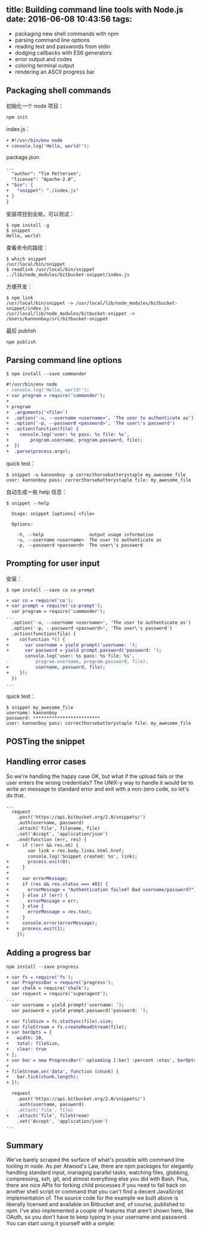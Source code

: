 title: Building command line tools with Node.js
date: 2016-06-08 10:43:56
tags:
---

- packaging new shell commands with npm
- parsing command line options
- reading text and passwords from stdin
- dodging callbacks with ES6 generators
- error output and codes
- coloring terminal output
- rendering an ASCII progress bar

## Packaging shell commands

初始化一个 node 项目：

`npm init`

index.js：

```diff
+ #!/usr/bin/env node
+ console.log('Hello, world!');
```

package.json

```diff
...
  "author": "Tim Pettersen",
  "license": "Apache-2.0",
+ "bin": {
+   "snippet": "./index.js"
+ }
}
```

安装项目到全局，可以测试：

```shell
$ npm install -g
$ snippet
Hello, world!
```

查看命令的路径：

```shell
$ which snippet
/usr/local/bin/snippet
$ readlink /usr/local/bin/snippet
../lib/node_modules/bitbucket-snippet/index.js
```


方便开发：

```shell
$ npm link
/usr/local/bin/snippet -> /usr/local/lib/node_modules/bitbucket-snippet/index.js
/usr/local/lib/node_modules/bitbucket-snippet -> /Users/kannonboy/src/bitbucket-snippet
```

最后 publish

```shell
npm publish
```

## Parsing command line options

```shell
$ npm install --save commander
```

```diff
#!/usr/bin/env node
- console.log('Hello, world!');
+ var program = require('commander');
+
+ program
+  .arguments('<file>')
+  .option('-u, --username <username>', 'The user to authenticate as')
+  .option('-p, --password <password>', 'The user\'s password')
+  .action(function(file) {
+    console.log('user: %s pass: %s file: %s',
+        program.username, program.password, file);
+  })
+  .parse(process.argv);
```

quick test：

```shell
$ snippet -u kannonboy -p correcthorsebatterystaple my_awesome_file
user: kannonboy pass: correcthorsebatterystaple file: my_awesome_file
```

自动生成一些 help 信息：

```shell
$ snippet --help

  Usage: snippet [options] <file>

  Options:

    -h, --help                 output usage information
    -u, --username <username>  The user to authenticate as
    -p, --password <password>  The user\'s password
```

## Prompting for user input

安装：

```shell
$ npm install --save co co-prompt
```

```diff
+ var co = require('co');
+ var prompt = require('co-prompt');
  var program = require('commander');
...
  .option('-u, --username <username>', 'The user to authenticate as')
  .option('-p, --password <password>', 'The user\'s password')
  .action(function(file) {
+    co(function *() {
+      var username = yield prompt('username: ');
+      var password = yield prompt.password('password: ');
       console.log('user: %s pass: %s file: %s',
-          program.username, program.password, file);
+          username, password, file);
+    });
  })
...
```

quick test：

```shell
$ snippet my_awesome_file
username: kannonboy
password: *************************
user: kannonboy pass: correcthorsebatterystaple file: my_awesome_file
```

## POSTing the snippet


## Handling error cases

So we're handling the happy case OK, but what if the upload fails or the user enters the wrong credentials? The UNIX-y way to handle it would be to write an message to standard error and exit with a non-zero code, so let's do that.

```diff
...
  request
    .post('https://api.bitbucket.org/2.0/snippets/')
    .auth(username, password)
    .attach('file', filename, file)
    .set('Accept', 'application/json')
    .end(function (err, res) {
+     if (!err && res.ok) {
        var link = res.body.links.html.href;
        console.log('Snippet created: %s', link);
+       process.exit(0);
+     }
+
+     var errorMessage;
+     if (res && res.status === 401) {
+       errorMessage = "Authentication failed! Bad username/password?";
+     } else if (err) {
+       errorMessage = err;
+     } else {
+       errorMessage = res.text;
+     }
+     console.error(errorMessage);
+     process.exit(1);
    });
```

## Adding a progress bar

```shell
npm install --save progress
```

```diff
+ var fs = require('fs');
+ var ProgressBar = require('progress');
  var chalk = require('chalk');
  var request = require('superagent');
...
  var username = yield prompt('username: ');
  var password = yield prompt.password('password: ');

+ var fileSize = fs.statSync(file).size;
+ var fileStream = fs.createReadStream(file);
+ var barOpts = {
+   width: 20,
+   total: fileSize,
+   clear: true
+ };
+ var bar = new ProgressBar(' uploading [:bar] :percent :etas', barOpts);
+
+ fileStream.on('data', function (chunk) {
+   bar.tick(chunk.length);
+ });

  request
    .post('https://api.bitbucket.org/2.0/snippets/')
    .auth(username, password)
-   .attach('file', file)
+   .attach('file', fileStream)
    .set('Accept', 'application/json')
...
```

## Summary

We've barely scraped the surface of what's possible with command line tooling in node. As per Atwood's Law, there are npm packages for elegantly handling standard input, managing parallel tasks, watching files, globbing, compressing, ssh, git, and almost everything else you did with Bash. Plus, there are nice APIs for forking child processes if you need to fall back on another shell script or command that you can't find a decent JavaScript implementation of.
The source code for the example we built above is liberally licensed and available on Bitbucket and, of course, published to npm. I've also implemented a couple of features that aren't shown here, like OAuth, so you don't have to keep typing in your username and password. You can start using it yourself with a simple:


